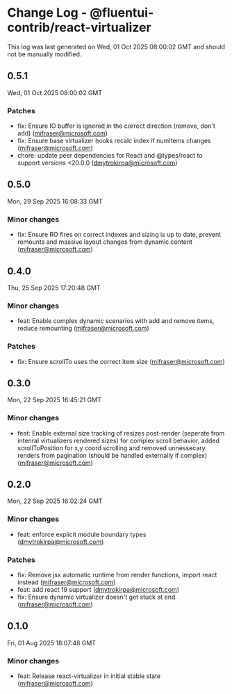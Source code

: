 # Change Log - @fluentui-contrib/react-virtualizer

This log was last generated on Wed, 01 Oct 2025 08:00:02 GMT and should not be manually modified.

<!-- Start content -->

## 0.5.1

Wed, 01 Oct 2025 08:00:02 GMT

### Patches

- fix: Ensure IO buffer is ignored in the correct direction (remove, don't add) (mifraser@microsoft.com)
- fix: Ensure base virtualizer hooks recalc index if numItems changes (mifraser@microsoft.com)
- chore: update peer dependencies for React and @types/react to support versions <20.0.0 (dmytrokirpa@microsoft.com)

## 0.5.0

Mon, 29 Sep 2025 16:08:33 GMT

### Minor changes

- fix: Ensure RO fires on correct indexes and sizing is up to date, prevent remounts and massive layout changes from dynamic content (mifraser@microsoft.com)

## 0.4.0

Thu, 25 Sep 2025 17:20:48 GMT

### Minor changes

- feat: Enable complex dynamic scenarios with add and remove items, reduce remounting (mifraser@microsoft.com)

### Patches

- fix: Ensure scrollTo uses the correct item size (mifraser@microsoft.com)

## 0.3.0

Mon, 22 Sep 2025 16:45:21 GMT

### Minor changes

- feat: Enable external size tracking of resizes post-render (seperate from intenral virtualizers rendered sizes) for complex scroll behavior, added scrollToPosition for x,y coord scrolling and removed unnessecary renders from pagination (should be handled externally if complex) (mifraser@microsoft.com)

## 0.2.0

Mon, 22 Sep 2025 16:02:24 GMT

### Minor changes

- feat: enforce explicit module boundary types (dmytrokirpa@microsoft.com)

### Patches

- fix: Remove jsx automatic runtime from render functions, import react instead (mifraser@microsoft.com)
- feat: add react 19 support (dmytrokirpa@microsoft.com)
- fix: Ensure dynamic virtualizer doesn't get stuck at end (mifraser@microsoft.com)

## 0.1.0

Fri, 01 Aug 2025 18:07:48 GMT

### Minor changes

- feat: Release react-virtualizer in initial stable state (mifraser@microsoft.com)
